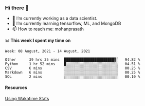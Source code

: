 ### Hi there 👋

- 🔭 I’m currently working as a data scientist.
- 🌱 I’m currently learning tensorflow, ML, and MongoDB
- 📫 How to reach me: mohanprasath

📊 **This week I spent my time on**
<!--START_SECTION:waka-->
```text
Week: 08 August, 2021 - 14 August, 2021

Other      39 hrs 35 mins  ███████████████████████▓░   94.82 % 
Python     1 hr 52 mins    █░░░░░░░░░░░░░░░░░░░░░░░░   04.51 % 
CSV        6 mins          ░░░░░░░░░░░░░░░░░░░░░░░░░   00.25 % 
Markdown   6 mins          ░░░░░░░░░░░░░░░░░░░░░░░░░   00.25 % 
SQL        2 mins          ░░░░░░░░░░░░░░░░░░░░░░░░░   00.10 % 
```
<!--END_SECTION:waka-->

#### Resources
[Using Wakatime Stats](https://github.com/marketplace/actions/waka-readme)
